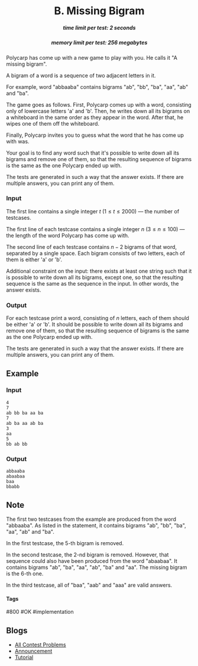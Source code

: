 <h1 style='text-align: center;'> B. Missing Bigram</h1>

<h5 style='text-align: center;'>time limit per test: 2 seconds</h5>
<h5 style='text-align: center;'>memory limit per test: 256 megabytes</h5>

Polycarp has come up with a new game to play with you. He calls it "A missing bigram".

A bigram of a word is a sequence of two adjacent letters in it.

For example, word "abbaaba" contains bigrams "ab", "bb", "ba", "aa", "ab" and "ba".

The game goes as follows. First, Polycarp comes up with a word, consisting only of lowercase letters 'a' and 'b'. Then, he writes down all its bigrams on a whiteboard in the same order as they appear in the word. After that, he wipes one of them off the whiteboard.

Finally, Polycarp invites you to guess what the word that he has come up with was.

Your goal is to find any word such that it's possible to write down all its bigrams and remove one of them, so that the resulting sequence of bigrams is the same as the one Polycarp ended up with.

The tests are generated in such a way that the answer exists. If there are multiple answers, you can print any of them.

### Input

The first line contains a single integer $t$ ($1 \le t \le 2000$) — the number of testcases.

The first line of each testcase contains a single integer $n$ ($3 \le n \le 100$) — the length of the word Polycarp has come up with.

The second line of each testcase contains $n-2$ bigrams of that word, separated by a single space. Each bigram consists of two letters, each of them is either 'a' or 'b'.

Additional constraint on the input: there exists at least one string such that it is possible to write down all its bigrams, except one, so that the resulting sequence is the same as the sequence in the input. In other words, the answer exists.

### Output

For each testcase print a word, consisting of $n$ letters, each of them should be either 'a' or 'b'. It should be possible to write down all its bigrams and remove one of them, so that the resulting sequence of bigrams is the same as the one Polycarp ended up with.

The tests are generated in such a way that the answer exists. If there are multiple answers, you can print any of them. 

## Example

### Input


```text
4
7
ab bb ba aa ba
7
ab ba aa ab ba
3
aa
5
bb ab bb
```
### Output


```text
abbaaba
abaabaa
baa
bbabb
```
## Note

The first two testcases from the example are produced from the word "abbaaba". As listed in the statement, it contains bigrams "ab", "bb", "ba", "aa", "ab" and "ba".

In the first testcase, the $5$-th bigram is removed. 

In the second testcase, the $2$-nd bigram is removed. However, that sequence could also have been produced from the word "abaabaa". It contains bigrams "ab", "ba", "aa", "ab", "ba" and "aa". The missing bigram is the $6$-th one.

In the third testcase, all of "baa", "aab" and "aaa" are valid answers.



#### Tags 

#800 #OK #implementation 

## Blogs
- [All Contest Problems](../Codeforces_Round_760_(Div._3).md)
- [Announcement](../blogs/Announcement.md)
- [Tutorial](../blogs/Tutorial.md)
